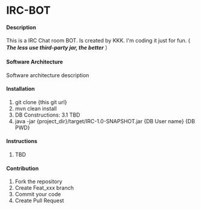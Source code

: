 # IRC-BOT

#### Description
This is a IRC Chat room BOT. Is created by KKK. I'm coding it just for fun. ( _**The less use third-party jar, the better**_ ）

#### Software Architecture
Software architecture description

#### Installation

1.  git clone {this git url}
2.  mvn clean install
3.  DB Constructions:
    3.1 TBD
4.  java -jar {project_dir}/target/IRC-1.0-SNAPSHOT.jar {DB User name} {DB PWD}

#### Instructions

1.  TBD

#### Contribution

1.  Fork the repository
2.  Create Feat_xxx branch
3.  Commit your code
4.  Create Pull Request

